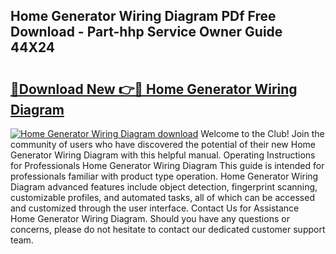 ## Home Generator Wiring Diagram PDf Free Download - Part-hhp Service Owner Guide 44X24

# <h2><a href="http://dfq89vu.blite.top/?on=Home+Generator+Wiring+Diagram">🔗Download New 👉🔴 Home Generator Wiring Diagram</a></h2>

[![Home Generator Wiring Diagram download](https://i.imgur.com/lujVjoI.png)](http://dfq89vu.blite.top/?on=Home+Generator+Wiring+Diagram)
Welcome to the Club! Join the community of users who have discovered the potential of their new Home Generator Wiring Diagram with this helpful manual. Operating Instructions for Professionals Home Generator Wiring Diagram This guide is intended for professionals familiar with product type operation. Home Generator Wiring Diagram advanced features include object detection, fingerprint scanning, customizable profiles, and automated tasks, all of which can be accessed and customized through the user interface. Contact Us for Assistance Home Generator Wiring Diagram. Should you have any questions or concerns, please do not hesitate to contact our dedicated customer support team.

